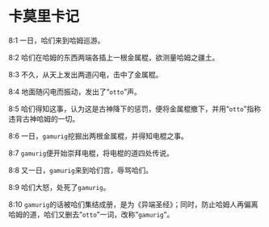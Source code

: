 # 卡莫里卡记

8:1 一日，哈们来到哈姆巡游。

8:2 哈们在哈姆的东西两端各插上一根金属棍，欲测量哈姆之疆土。

8:3 不久，从天上发出两道闪电，击中了金属棍。

8:4 地面随闪电而振动，发出了“`otto`”声。

8:5 哈们得知这事，认为这是古神降下的惩罚，便将金属棍撤下，并用“`otto`”指称违背古神哈姆的一切。

8:6 一日，`gamurig`挖掘出两根金属棍，并得知电棍之事。

8:7 `gamurig`便开始崇拜电棍，将电棍的道四处传说。

8:8 又一日，`gamurig`来到哈们宫，辱骂哈们。

8:9 哈们大怒，处死了`gamurig`。

8:10 `gamurig`的话被哈们集结成册，是为《异端圣经》；同时，防止哈姆人再偏离哈姆的道，哈们又删去“`otto`”一词，改称“`gamurig`”。
